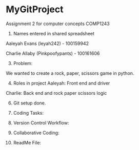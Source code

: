 # MyGitProject
Assignment 2 for computer concepts COMP1243
1. Names entered in shared spreadsheet

Aaleyah Evans (leyah242) - 100159942

Charlie Allaby (Pinkpoofypants) - 100161606

3. Problem:

We wanted to create a rock, paper, scissors game in python. 

4. Roles in project
Aaleyah: Front end and driver

Charlie: Back end and rock paper scissors logic

6. Git setup done.

7. Coding Tasks:

8. Version Control Workflow:

9. Collaborative Coding:

10. ReadMe File:
